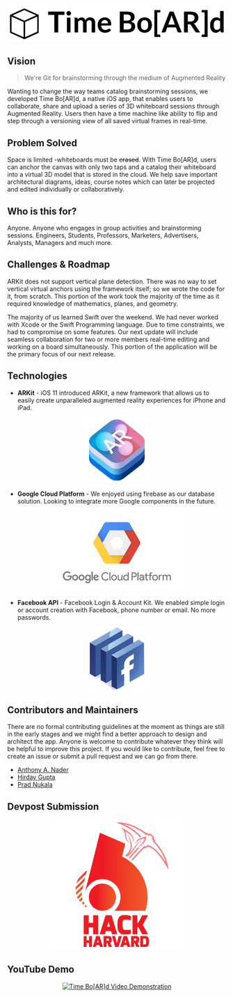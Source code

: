 <div align="center">
    <img src="logos/TimeBoardLogo.png" alt="Time Bo[AR]d"/>
  <br>
</div>

## Vision
> We're Git for brainstorming through the medium of Augmented Reality

Wanting to change the way teams catalog brainstorming sessions, we developed Time Bo[AR]d, a native iOS app, that enables users to collaborate, share and upload a series of 3D whiteboard sessions through Augmented Reality. Users then have a time machine like ability to flip and step through a versioning view of all saved virtual frames in real-time.

## Problem Solved
Space is limited -whiteboards must be ~~erased~~. With Time Bo[AR]d, users can anchor the canvas with only two taps and a catalog their whiteboard into a virtual 3D model that is stored in the cloud. We help save important architectural diagrams, ideas, course notes which can later be projected and edited individually or collaboratively.

## Who is this for?
Anyone. Anyone who engages in group activities and brainstorming sessions. Engineers, Students, Professors, Marketers, Advertisers, Analysts, Managers and much more.

## Challenges & Roadmap
ARKit does not support vertical plane detection. There was no way to set vertical virtual anchors using the framework itself; so we wrote the code for it, from scratch. This portion of the work took the majority of the time as it required knowledge of mathematics, planes, and geometry.

The majority of us learned Swift over the weekend. We had never worked with Xcode or the Swift Programming language. Due to time constraints, we had to compromise on some features. Our next update will include seamless collaboration for two or more members real-time editing and working on a board simultaneously. This portion of the application will be the primary focus of our next release.


## Technologies
* <p> <b>ARKit</b> - iOS 11 introduced ARKit, a new framework that allows us to easily create unparalleled augmented reality experiences for iPhone and iPad. </p>
<p align = "center"><a href = "https://developer.apple.com/arkit/"><img src="/logos/arkit.png" width=150px></a></p>

* <p> <b>Google Cloud Platform</b> - We enjoyed using firebase as our database solution. Looking to integrate more Google components in the future.  </p>
<p align = "center"><a href = "https://developer.apple.com/arkit/"><img src="/logos/GCP.png" width=300px></a></p>

* <p> <b>Facebook API</b> - Facebook Login & Account Kit. We enabled simple login or account creation with Facebook, phone number or email. No more passwords. </p>
<p align = "center"><a href = "https://developers.facebook.com"><img src="/logos/FBAPI.png" width=125px></a></p>

## Contributors and Maintainers
There are no formal contributing guidelines at the moment as things are still in the early stages and we might find a better approach to design and architect the app. Anyone is welcome to contribute whatever they think will be helpful to improve this project. If you would like to contribute, feel free to create an issue or submit a pull request and we can go from there.

- [Anthony A. Nader](https://github.com/anthonyanader)
- [Hirday Gupta](https://github.com/HirdayGupta)
- [Prad Nukala](https://github.com/prnk28)



## Devpost Submission
<div align="center">
    <a href="https://devpost.com/software/timeboard">
    <img src="logos/hh_logo.png" alt="Hack Harvard 2017" width=300px/></a>
</div>


## YouTube Demo
<div align="center">
    <a href="http://www.youtube.com/watch?v=iPT5NOxoJnY">
    <img src="http://img.youtube.com/vi/iPT5NOxoJnY/0.jpg" alt="Time Bo[AR]d Video Demonstration" width=500px/></a>
</div>
